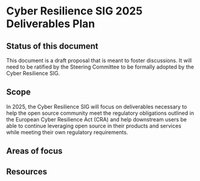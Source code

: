 # Cyber Resilience SIG 2025 Deliverables Plan

## Status of this document

This document is a draft proposal that is meant to foster discussions. It will need to be ratified by the Steering Committee to be formally adopted by the Cyber Resilience SIG.

## Scope

In 2025, the Cyber Resilience SIG will focus on deliverables necessary to help the open source community meet the regulatory obligations outlined in the European Cyber Resilience Act (CRA) and help downstream users be able to continue leveraging open source in their products and services while meeting their own regulatory requirements.

## Areas of focus




## Resources
